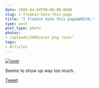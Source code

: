 ```yaml
---
date: 2009-04-04T00:00:00-0600
slug: i-freakin-hate-this-page
title: "I freakin hate this page&#8230;"
type: post
post_type: photo
photos:
- /uploads/2009/over.png "over"
tags:
- Articles
---
```


[![over](/uploads/2009/over.png "over")](http://brandontreb.com/wp-content/uploads/2009/04/over.png)




 Seems to show up way too much.




[Tweet](http://twitter.com/share)

